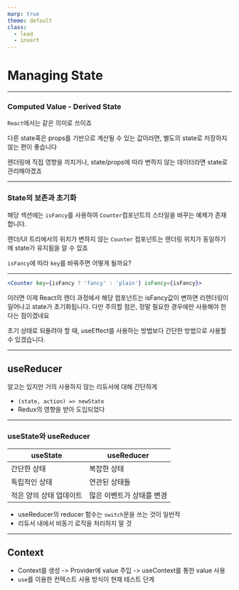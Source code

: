 ```yaml
---
marp: true
theme: default
class:
  - lead
  - invert
---
```


# Managing State

---

### Computed Value - Derived State

`React`에서는 같은 의미로 쓰이죠

다른 state혹은 props를 기반으로 계산될 수 있는 값이라면, 별도의 state로 저장하지 않는 편이 좋습니다

렌더링에 직접 영향을 끼치거나, state/props에 따라 변하지 않는 데이터라면 state로 관리해야겠죠

---

### State의 보존과 초기화

해당 섹션에는 `isFancy`를 사용하여 `Counter`컴포넌트의 스타일을 바꾸는 예제가 존재합니다.

렌더/UI 트리에서의 위치가 변하지 않는 `Counter` 컴포넌트는 렌더링 위치가 동일하기에 state가 유지됨을 알 수 있죠

`isFancy`에 따라 `key`를 바꿔주면 어떻게 될까요?

---

```jsx
<Counter key={isFancy ? 'fancy' : 'plain'} isFancy={isFancy}>
```

이러면 이제 React의 렌더 과정에서 해당 컴포넌트는 isFancy값이 변하면 리렌더링이 일어나고 state가 초기화됩니다.
다만 주의할 점은, 정말 필요한 경우에만 사용해야 한다는 점이겠네요

초기 상태로 되돌려야 할 때, useEffect를 사용하는 방법보다 간단한 방법으로 사용할 수 있겠습니다.

---

## useReducer

알고는 있지만 거의 사용하지 않는 리듀서에 대해 간단하게

- `(state, action) => newState`
- Redux의 영향을 받아 도입되었다

---

### useState와 useReducer

| useState                | useReducer                |
| ----------------------- | ------------------------- |
| 간단한 상태             | 복잡한 상태               |
| 독립적인 상태           | 연관된 상태들             |
| 적은 양의 상태 업데이트 | 많은 이벤트가 상태를 변경 |

- useReducer의 reducer 함수는 `switch`문을 쓰는 것이 일반적
- 리듀서 내에서 비동기 로직을 처리하지 말 것

---

## Context

- Context를 생성 -> Provider에 value 주입 -> useContext를 통한 value 사용
- `use`를 이용한 컨텍스트 사용 방식이 현재 테스트 단계
